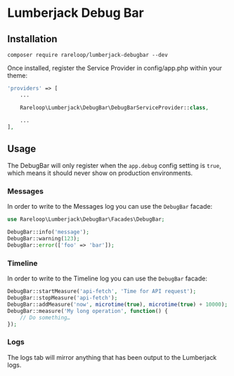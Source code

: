 # Lumberjack Debug Bar

## Installation
```
composer require rareloop/lumberjack-debugbar --dev
```

Once installed, register the Service Provider in config/app.php within your theme:

```php
'providers' => [
    ...

    Rareloop\Lumberjack\DebugBar\DebugBarServiceProvider::class,

    ...
],
```

## Usage
The DebugBar will only register when the `app.debug` config setting is `true`, which means it should never show on production environments.

### Messages
In order to write to the Messages log you can use the `DebugBar` facade:

```php
use Rareloop\Lumberjack\DebugBar\Facades\DebugBar;

DebugBar::info('message');
DebugBar::warning(123);
DebugBar::error(['foo' => 'bar']);
```

### Timeline
In order to write to the Timeline log you can use the `DebugBar` facade:

```php
DebugBar::startMeasure('api-fetch', 'Time for API request');
DebugBar::stopMeasure('api-fetch');
DebugBar::addMeasure('now', microtime(true), microtime(true) + 10000);
DebugBar::measure('My long operation', function() {
    // Do something…
});
```

### Logs
The logs tab will mirror anything that has been output to the Lumberjack logs.
